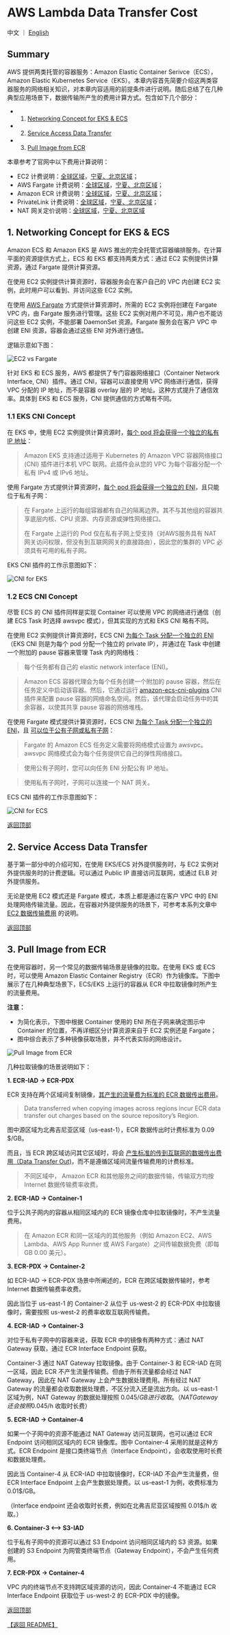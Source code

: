 # AWS Lambda Data Transfer Cost

中文 ｜ [English](Container-EN.md)

## Summary

AWS 提供两类托管的容器服务：Amazon Elastic Container Serivce（ECS），Amazon Elastic Kubernetes Service（EKS）。本章内容首先简要介绍这两类容器服务的网络相关知识，对本章内容适用的前提条件进行说明。随后总结了在几种典型应用场景下，数据传输所产生的费用计算方式。包含如下几个部分：  

- 1. [Networking Concept for EKS & ECS](#1-networking-concept-for-eks--ecs)
- 2. [Service Access Data Transfer](#2-service-access-data-transfer)
- 3. [Pull Image from ECR](#3-pull-image-from-ecr)

本章参考了官网中以下费用计算说明：

- EC2 计费说明：[全球区域](https://aws.amazon.com/cn/ec2/pricing/on-demand/)，[宁夏、北京区域](https://www.amazonaws.cn/ec2/pricing/)；
- AWS Fargate 计费说明：[全球区域](https://aws.amazon.com/cn/fargate/pricing/)，[宁夏、北京区域](https://www.amazonaws.cn/fargate/pricing/)；
- Amazon ECR 计费说明：[全球区域](https://aws.amazon.com/cn/ecr/pricing/)，[宁夏、北京区域](https://www.amazonaws.cn/ecr/pricing/)；
- PrivateLink 计费说明：[全球区域](https://aws.amazon.com/cn/privatelink/pricing/)，[宁夏、北京区域](https://www.amazonaws.cn/privatelink/pricing/)；
- NAT 网关定价说明：[全球区域](https://aws.amazon.com/cn/vpc/pricing/)，[宁夏、北京区域](https://www.amazonaws.cn/vpc/pricing/)

## 1. Networking Concept for EKS & ECS

Amazon ECS 和 Amazon EKS 是 AWS 推出的完全托管式容器编排服务。在计算平面的资源提供方式上，ECS 和 EKS 都支持两类方式：通过 EC2 实例提供计算资源，通过 Fargate 提供计算资源。

在使用 EC2 实例提供计算资源时，容器服务会在客户自己的 VPC 内创建 EC2 实例，此时用户可以看到、并访问这些 EC2 实例。

在使用 [AWS Fargate](https://aws.amazon.com/cn/fargate/) 方式提供计算资源时，所需的 EC2 实例将创建在 Fargate VPC 内，由 Fargate 服务进行管理。这些 EC2 实例对用户不可见，用户也不能访问这些 EC2 实例，不能部署 DaemonSet 资源。Fargate 服务会在客户 VPC 中创建 ENI 资源，容器会通过这些 ENI 对外进行通信。

逻辑示意如下图：

![EC2 vs Fargate](png/01.01-General.png)

针对 EKS 和 ECS 服务，AWS 都提供了专门容器网络接口（Container Network Interface, CNI）插件。通过 CNI，容器可以直接使用 VPC 网络进行通信，获得 VPC 分配的 IP 地址，而不是容器 overlay 层的 IP 地址。这种方式提升了通信效率。具体到 EKS 和 ECS 服务，CNI 提供通信的方式略有不同。

### 1.1 EKS CNI Concept

在 EKS 中，使用 EC2 实例提供计算资源时，[每个 pod 将会获得一个独立的私有 IP 地址](https://docs.aws.amazon.com/zh_cn/eks/latest/userguide/pod-networking.html)：

>Amazon EKS 支持通过适用于 Kubernetes 的 Amazon VPC 容器网络接口 (CNI) 插件进行本机 VPC 联网。此插件会从您的 VPC 为每个容器分配一个私有 IPv4 或 IPv6 地址。

使用 Fargate 方式提供计算资源时，[每个 pod 将会获得一个独立的 ENI](https://docs.aws.amazon.com/zh_cn/eks/latest/userguide/fargate.html)，且只能位于私有子网：

>在 Fargate 上运行的每组容器都有自己的隔离边界。其不与其他组的容器共享底层内核、CPU 资源、内存资源或弹性网络接口。
>
>在 Fargate 上运行的 Pod 仅在私有子网上受支持（对AWS服务具有 NAT 网关访问权限，但没有到互联网网关的直接路由），因此您的集群的 VPC 必须具有可用的私有子网。

EKS CNI 插件的工作示意图如下：

![CNI for EKS](png/01.01-General.png)

### 1.2 ECS CNI Concept

尽管 ECS 的 CNI 插件同样是实现 Container 可以使用 VPC 的网络进行通信（创建 ECS Task 时选择 awsvpc 模式），但其实现的方式和 EKS CNI 略有不同。

在使用 EC2 实例提供计算资源时，ECS CNI [为每个 Task 分配一个独立的 ENI](https://docs.aws.amazon.com/zh_cn/AmazonECS/latest/developerguide/task-networking-awsvpc.html)（EKS CNI 则是为每个 pod 分配一个独立的 private IP），并通过在 Task 中创建一个附加的 pause 容器来管理 Task 内的网络栈：

>每个任务都有自己的 elastic network interface (ENI)。

>Amazon ECS 容器代理会为每个任务创建一个附加的 pause 容器，然后在任务定义中启动该容器。然后，它通过运行 [amazon-ecs-cni-plugins](https://github.com/aws/amazon-ecs-cni-plugins) CNI 插件来配置 pause 容器的网络命名空间。然后，该代理会启动任务中的其余容器，以使其共享 pause 容器的网络堆栈。

在使用 Fargate 模式提供计算资源时，ECS CNI [为每个 Task 分配一个独立的 ENI](https://docs.aws.amazon.com/zh_cn/AmazonECS/latest/developerguide/AWS_Fargate.html)，且 [可以位于公有子网或私有子网](https://docs.aws.amazon.com/zh_cn/AmazonECS/latest/userguide/fargate-task-networking.html)：

>Fargate 的 Amazon ECS 任务定义需要将网络模式设置为 awsvpc。awsvpc 网络模式会为每个任务提供它自己的弹性网络接口。

>使用公有子网时，您可以向任务 ENI 分配公有 IP 地址。

>使用私有子网时，子网可以连接一个 NAT 网关。

ECS CNI 插件的工作示意图如下：

![CNI for ECS](png/01.03-CNI-ECS.png)

[返回顶部](#summary)

## 2. Service Access Data Transfer

基于第一部分中的介绍可知，在使用 EKS/ECS 对外提供服务时，与 EC2 实例对外提供服务时的计费逻辑。可以通过 Public IP 直接访问互联网，或通过 ELB 对外提供服务。

无论是使用 EC2 模式还是 Fargate 模式，本质上都是通过在客户 VPC 中的 ENI 处理网络传输流量。因此，在容器对外提供服务的场景下，可参考本系列文章中 [EC2 数据传输费用](../EC2/EC2-CN.md) 的说明。

[返回顶部](#Summary)

## 3. Pull Image from ECR

在使用容器时，另一个常见的数据传输场景是镜像的拉取。在使用 EKS 或 ECS 时，可以使用 Amazon Elastic Container Registry（ECR）作为镜像库。下图中展示了在几种典型场景下，ECS/EKS 上运行的容器从 ECR 中拉取镜像时所产生的流量费用。

**注意：**

- 为简化表示，下图中根据 Container 使用的 ENI 所在子网来确定图示中 Container 的位置，不再详细区分计算资源来自于 EC2 实例还是 Fargate；
- 图中综合表示了多种镜像获取场景，并不代表实际的网络设计。

![Pull Image from ECR](png/01.01-General.png)

几种拉取镜像的场景说明如下：

**1. ECR-IAD -> ECR-PDX**

ECR 支持在两个区域间复制镜像，[其产生的流量费为标准的 ECR 数据传出费用](https://aws.amazon.com/blogs/containers/cross-region-replication-in-amazon-ecr-has-landed/)。

>Data transferred when copying images across regions incur ECR data transfer out charges based on the source repository’s Region.

图中源区域为北弗吉尼亚区域（us-east-1），ECR 数据传出时计费标准为 0.09 $/GB。

而且，当 ECR 跨区域访问其它区域时，将会 [产生标准的传到互联网的数据传出费用（Data Transfer Out)](https://aws.amazon.com/cn/ecr/pricing/)，而不是遵循区域间流量传输费用的计费标准。

>不同区域中， Amazon ECR 和其他服务之间的数据传输，传输双方均按 Internet 数据传输费率收费。

**2.  ECR-IAD -> Container-1**

位于公共子网内的容器从相同区域内的 ECR 镜像仓库中拉取镜像时，不产生流量费用。

>在 Amazon ECR 和同一区域内的其他服务（例如 Amazon EC2、AWS Lambda、AWS App Runner 或 AWS Fargate）之间传输数据免费（即每 GB 0.00 美元）。

**3.  ECR-PDX -> Container-2**

如 ECR-IAD -> ECR-PDX 场景中所阐述的，ECR 在跨区域数据传输时，参考 Internet 数据传输费率收费。

因此当位于 us-east-1 的 Container-2 从位于 us-west-2 的 ECR-PDX 中拉取镜像时，需要按照 us-west-2 的费率收取互联网传输费。

**4.  ECR-IAD -> Container-3**

对位于私有子网中的容器来说，获取 ECR 中的镜像有两种方式：通过 NAT Gateway 获取，通过 ECR Interface Endpoint 获取。

Container-3 通过 NAT Gateway 拉取镜像。由于 Container-3 和 ECR-IAD 在同一区域，因此 ECR 不产生流量传输费。但由于所有流量都会经过 NAT Gateway，因此在 NAT Gateway 上会产生数据处理费用。所有经过 NAT Gateway 的流量都会收取数据处理费，不区分流入还是流出方向。以 us-east-1 区域为例，NAT Gateway 的数据处理按照 0.045$/GB 进行收取。（NAT Gateway 还会按照 0.045$/h 收取时长费）

**5.  ECR-IAD -> Container-4**

如果一个子网中的资源不能通过 NAT Gateway 访问互联网，也可以通过 ECR Endpoint 访问相同区域内的 ECR 镜像库。图中 Container-4 采用的就是这种方式。ECR Endpoint 是接口类终端节点（Interface Endpoint），会收取使用时长费和数据处理费。

因此当 Container-4 从 ECR-IAD 中拉取镜像时，ECR-IAD 不会产生流量费，但 ECR Interface Endpoint 上会产生数据处理费。以 us-east-1 为例，收费标准为 0.01$/GB。

（Interface endpoint 还会收取时长费，例如在北弗吉尼亚区域按照 0.01$/h 收取。）

**6. Container-3 <--> S3-IAD**

位于私有子网中的资源可以通过 S3 Endpoint 访问相同区域内的 S3 资源。如果创建的 S3 Endpoint 为网管类终端节点（Gateway Endpoint），不会产生任何费用。

**7. ECR-PDX -> Container-4**

VPC 内的终端节点不支持跨区域资源的访问，因此 Container-4 不能通过 ECR Interface Endpoint 获取位于 us-west-2 的 ECR-PDX 中的镜像。

[返回顶部](#Summary)

[【返回 README】](../../README.md)